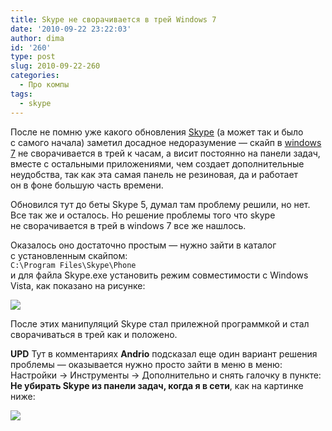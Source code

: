 ```yaml
---
title: Skype не сворачивается в трей Windows 7
date: '2010-09-22 23:22:03'
author: dima
id: '260'
type: post
slug: 2010-09-22-260
categories:
  - Про компы
tags:
  - skype
---
```


После не помню уже какого обновления [Skype](/search/Skype/) (а может так и было с самого начала) заметил досадное недоразумение — скайп в [windows 7](/search/windows7/) не сворачивается в трей к часам, а висит постоянно на панели задач, вместе с остальными приложениями, чем создает дополнительные неудобства, так как эта самая панель не резиновая, да и работает он в фоне большую часть времени.  
  
Обновился тут до беты Skype 5, думал там проблему решили, но нет. Все так же и осталось. Но решение проблемы того что skype не сворачивается в трей в windows 7 все же нашлось.  
  
Оказалось оно достаточно простым — нужно зайти в каталог с установленным скайпом:  
`C:\Program Files\Skype\Phone`  
и для файла Skype.exe установить режим совместимости с Windows Vista, как показано на рисунке:  

![](/_bl/2/26566617.png)

  
После этих манипуляций Skype стал прилежной программкой и стал сворачиваться в трей как и положено.  
  
**UPD** Тут в комментариях **Andrio** подсказал еще один вариант решения проблемы — оказывается нужно просто зайти в меню в меню: Настройки → Инструменты → Дополнительно и снять галочку в пункте: **Не убирать Skype из панели задач, когда я в сети**, как на картинке ниже:  

[![](/_bl/2/s57063294.jpg)](/_bl/2/57063294.png "Нажмите, для просмотра в полном размере...")